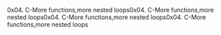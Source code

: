 0x04. C-More functions,more nested loops0x04. C-More functions,more nested loops0x04. C-More functions,more nested loops0x04. C-More functions,more nested loops
